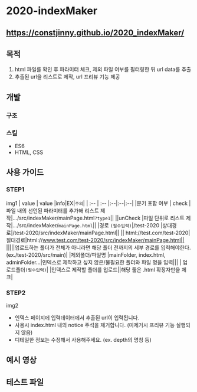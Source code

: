 # 2020-indexMaker

## https://constjinny.github.io/2020_indexMaker/

## 목적

1. html 파일를 확인 후 파라미터 체크, 제외 파일 여부를 필터링한 뒤 url data를 추출
2. 추출된 url을 리스트로 제작, url 프리뷰 기능 제공

## 개발

### 구조

### 스킬

- ES6
- HTML, CSS

## 사용 가이드

### STEP1

img1
| value | value |info|EX|`주의`|
| :-- | :-- |:--|:--|:--|
|분기 포함 여부 | check |파일 내의 선언된 파라미터를 추가해 리스트 제작|.../src/indexMaker/mainPage.html`?type1`||
||unCheck |파일 단위로 리스트 제작|.../src/indexMaker/`mainPage.html`||
|경로 `(필수입력)`|/test-2020 |상대경로|/test-2020/src/indexMaker/mainPage.html||
|| html://test.com/test-2020|절대경로|html://www.test.com/test-2020/src/indexMaker/mainPage.html||
|||||업로드하는 폴더가 전체가 아니라면 해당 폴더 전까지의 세부 경로를 입력해야한다. (ex./test-2020/src/main)|
|제외폴더/파일명 |mainFolder, index.html, adminFolder...|인덱스로 제작하고 싶지 않은/불필요한 폴더와 파일 명을 입력|||
| 업로드폴더`(필수입력)`| |인덱스로 제작할 폴더를 업로드||해당 툴은 .html 확장자만을 체크|

### STEP2

img2

- 인덱스 페이지에 입력데이터에서 추출된 url이 입력됩니다.
- 사용시 index.html 내의 notice 주석을 제거합니다. (미제거시 프리뷰 기능 실행되지 않음)
- 디테일한 정보는 수정해서 사용해주세요. (ex. depth의 명칭 등)

## 예시 영상

## 테스트 파일

